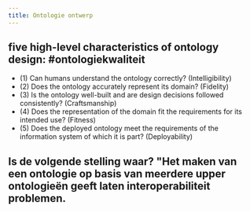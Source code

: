 ```yaml
---
title: Ontologie ontwerp
---
```


## five high-level characteristics of ontology design: #ontologiekwaliteit
- (1) Can humans understand the ontology correctly? (Intelligibility)
- (2) Does the ontology accurately represent its domain? (Fidelity)
- (3) Is the ontology well-built and are design decisions followed consistently? (Craftsmanship)
- (4) Does the representation of the domain fit the requirements for its intended use? (Fitness)
- (5) Does the deployed ontology meet the requirements of the information system of which it is part? (Deployability)
## Is de volgende stelling waar? "Het maken van een ontologie op basis van meerdere upper ontologieën geeft laten interoperabiliteit problemen.
